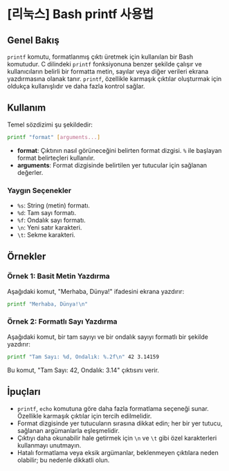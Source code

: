 # [리눅스] Bash printf 사용법

## Genel Bakış
`printf` komutu, formatlanmış çıktı üretmek için kullanılan bir Bash komutudur. C dilindeki `printf` fonksiyonuna benzer şekilde çalışır ve kullanıcıların belirli bir formatta metin, sayılar veya diğer verileri ekrana yazdırmasına olanak tanır. `printf`, özellikle karmaşık çıktılar oluşturmak için oldukça kullanışlıdır ve daha fazla kontrol sağlar.

## Kullanım
Temel sözdizimi şu şekildedir:

```bash
printf "format" [arguments...]
```

- **format**: Çıktının nasıl görüneceğini belirten format dizgisi. `%` ile başlayan format belirteçleri kullanılır.
- **arguments**: Format dizgisinde belirtilen yer tutucular için sağlanan değerler.

### Yaygın Seçenekler
- `%s`: String (metin) formatı.
- `%d`: Tam sayı formatı.
- `%f`: Ondalık sayı formatı.
- `\n`: Yeni satır karakteri.
- `\t`: Sekme karakteri.

## Örnekler

### Örnek 1: Basit Metin Yazdırma
Aşağıdaki komut, "Merhaba, Dünya!" ifadesini ekrana yazdırır:

```bash
printf "Merhaba, Dünya!\n"
```

### Örnek 2: Formatlı Sayı Yazdırma
Aşağıdaki komut, bir tam sayıyı ve bir ondalık sayıyı formatlı bir şekilde yazdırır:

```bash
printf "Tam Sayı: %d, Ondalık: %.2f\n" 42 3.14159
```
Bu komut, "Tam Sayı: 42, Ondalık: 3.14" çıktısını verir.

## İpuçları
- `printf`, `echo` komutuna göre daha fazla formatlama seçeneği sunar. Özellikle karmaşık çıktılar için tercih edilmelidir.
- Format dizgisinde yer tutucuların sırasına dikkat edin; her bir yer tutucu, sağlanan argümanlarla eşleşmelidir.
- Çıktıyı daha okunabilir hale getirmek için `\n` ve `\t` gibi özel karakterleri kullanmayı unutmayın.
- Hatalı formatlama veya eksik argümanlar, beklenmeyen çıktılara neden olabilir; bu nedenle dikkatli olun.